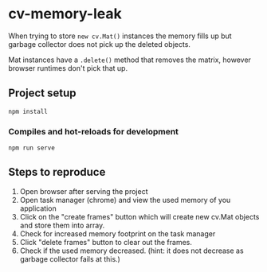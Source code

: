 # cv-memory-leak

When trying to store `new cv.Mat()` instances the memory fills up but garbage collector does not pick up the deleted objects.

Mat instances have a `.delete()` method that removes the matrix, however browser runtimes don't pick that up.

## Project setup
```
npm install
```

### Compiles and hot-reloads for development
```
npm run serve
```

## Steps to reproduce

1. Open browser after serving the project
2. Open task manager (chrome) and view the used memory of you application
3. Click on the "create frames" button which will create new cv.Mat objects and store them into array.
4. Check for increased memory footprint on the task manager
5. Click "delete frames" button to clear out the frames.
6. Check if the used memory decreased.
    (hint: it does not decrease as garbage collector fails at this.)